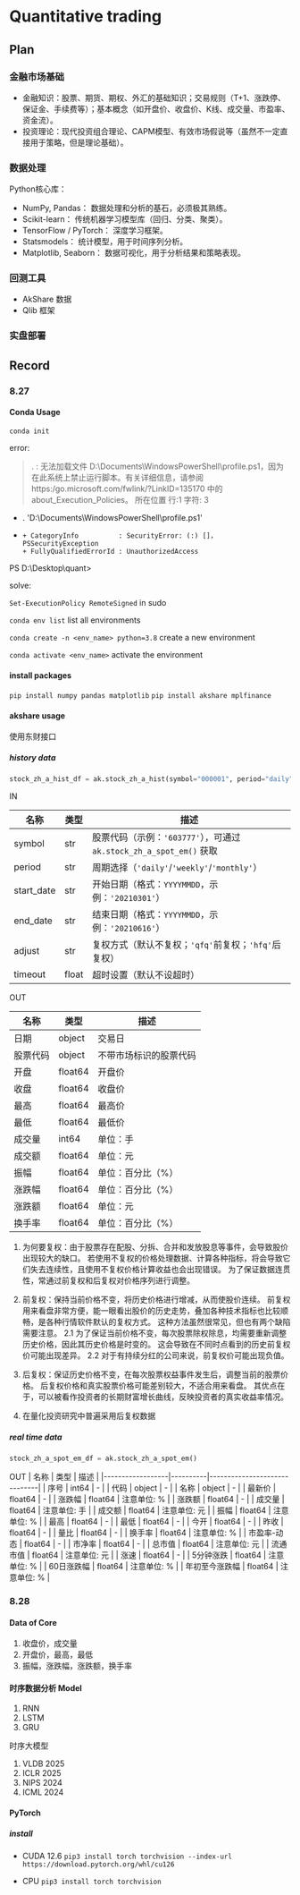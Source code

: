# Quantitative trading

## Plan

### 金融市场基础
- 金融知识：股票、期货、期权、外汇的基础知识；交易规则（T+1、涨跌停、保证金、手续费等）；基本概念（如开盘价、收盘价、K线、成交量、市盈率、资金流）。
- 投资理论：现代投资组合理论、CAPM模型、有效市场假说等（虽然不一定直接用于策略，但是理论基础）。

### 数据处理

Python核心库：

- NumPy, Pandas： 数据处理和分析的基石，必须极其熟练。
- Scikit-learn： 传统机器学习模型库（回归、分类、聚类）。
- TensorFlow / PyTorch： 深度学习框架。
- Statsmodels： 统计模型，用于时间序列分析。
- Matplotlib, Seaborn： 数据可视化，用于分析结果和策略表现。

### 回测工具

- AkShare 数据
- Qlib 框架

### 实盘部署

## Record

### 8.27

#### Conda Usage

`conda init`

error:

> . : 无法加载文件 D:\Documents\WindowsPowerShell\profile.ps1，因为在此系统上禁止运行脚本。有关详细信息，请参阅 https:/go.microsoft.com/fwlink/?LinkID=135170 中的 
about_Execution_Policies。
所在位置 行:1 字符: 3
+ . 'D:\Documents\WindowsPowerShell\profile.ps1'
+   ~~~~~~~~~~~~~~~~~~~~~~~~~~~~~~~~~~~~~~~~~~~~
    + CategoryInfo          : SecurityError: (:) []，PSSecurityException
    + FullyQualifiedErrorId : UnauthorizedAccess
PS D:\Desktop\quant> 

solve:

`Set-ExecutionPolicy RemoteSigned` in sudo

`conda env list` list all environments

`conda create -n <env_name> python=3.8` create a new environment

`conda activate <env_name>` activate the environment

#### install packages

`pip install numpy pandas matplotlib`
`pip install akshare mplfinance`

#### akshare usage

使用东财接口

##### history data

```python
stock_zh_a_hist_df = ak.stock_zh_a_hist(symbol="000001", period="daily", start_date="20170301", end_date='20240528', adjust="")
```

IN

| 名称       | 类型   | 描述                                                                 |
|------------|--------|----------------------------------------------------------------------|
| symbol     | str    | 股票代码（示例：`'603777'`），可通过 `ak.stock_zh_a_spot_em()` 获取    |
| period     | str    | 周期选择（`'daily'`/`'weekly'`/`'monthly'`）                           |
| start_date | str    | 开始日期（格式：`YYYYMMDD`，示例：`'20210301'`）                      |
| end_date   | str    | 结束日期（格式：`YYYYMMDD`，示例：`'20210616'`）                      |
| adjust     | str    | 复权方式（默认不复权；`'qfq'`前复权；`'hfq'`后复权）                   |
| timeout    | float  | 超时设置（默认不设超时）                                             |

OUT

| 名称       | 类型     | 描述                                       |
|------------|----------|--------------------------------------------|
| 日期       | object   | 交易日                                     |
| 股票代码   | object   | 不带市场标识的股票代码                     |
| 开盘       | float64  | 开盘价                                     |
| 收盘       | float64  | 收盘价                                     |
| 最高       | float64  | 最高价                                     |
| 最低       | float64  | 最低价                                     |
| 成交量     | int64    | 单位：手                                   |
| 成交额     | float64  | 单位：元                                   |
| 振幅       | float64  | 单位：百分比（%）                          |
| 涨跌幅     | float64  | 单位：百分比（%）                          |
| 涨跌额     | float64  | 单位：元                                   |
| 换手率     | float64  | 单位：百分比（%）                          |


1. 为何要复权：由于股票存在配股、分拆、合并和发放股息等事件，会导致股价出现较大的缺口。 若使用不复权的价格处理数据、计算各种指标，将会导致它们失去连续性，且使用不复权价格计算收益也会出现错误。 为了保证数据连贯性，常通过前复权和后复权对价格序列进行调整。

2. 前复权：保持当前价格不变，将历史价格进行增减，从而使股价连续。 前复权用来看盘非常方便，能一眼看出股价的历史走势，叠加各种技术指标也比较顺畅，是各种行情软件默认的复权方式。 这种方法虽然很常见，但也有两个缺陷需要注意。
    2.1 为了保证当前价格不变，每次股票除权除息，均需要重新调整历史价格，因此其历史价格是时变的。 这会导致在不同时点看到的历史前复权价可能出现差异。
    2.2 对于有持续分红的公司来说，前复权价可能出现负值。

3. 后复权：保证历史价格不变，在每次股票权益事件发生后，调整当前的股票价格。 后复权价格和真实股票价格可能差别较大，不适合用来看盘。 其优点在于，可以被看作投资者的长期财富增长曲线，反映投资者的真实收益率情况。

4. 在量化投资研究中普遍采用后复权数据

##### real time data

```python
stock_zh_a_spot_em_df = ak.stock_zh_a_spot_em()
```

OUT
| 名称             | 类型     | 描述                         |
|------------------|----------|------------------------------|
| 序号             | int64    | -                            |
| 代码             | object   | -                            |
| 名称             | object   | -                            |
| 最新价           | float64  | -                            |
| 涨跌幅           | float64  | 注意单位: %                  |
| 涨跌额           | float64  | -                            |
| 成交量           | float64  | 注意单位: 手                 |
| 成交额           | float64  | 注意单位: 元                 |
| 振幅             | float64  | 注意单位: %                  |
| 最高             | float64  | -                            |
| 最低             | float64  | -                            |
| 今开             | float64  | -                            |
| 昨收             | float64  | -                            |
| 量比             | float64  | -                            |
| 换手率           | float64  | 注意单位: %                  |
| 市盈率-动态      | float64  | -                            |
| 市净率           | float64  | -                            |
| 总市值           | float64  | 注意单位: 元                 |
| 流通市值         | float64  | 注意单位: 元                 |
| 涨速             | float64  | -                            |
| 5分钟涨跌        | float64  | 注意单位: %                  |
| 60日涨跌幅       | float64  | 注意单位: %                  |
| 年初至今涨跌幅   | float64  | 注意单位: %                  |


### 8.28

#### Data of Core

1. 收盘价，成交量
2. 开盘价，最高，最低
3. 振幅，涨跌幅，涨跌额，换手率

#### 时序数据分析 Model

1. RNN
2. LSTM
3. GRU
   
时序大模型
1. VLDB 2025
2. ICLR 2025
3. NIPS 2024
4. ICML 2024

#### PyTorch

##### install 

- CUDA 12.6
`pip3 install torch torchvision --index-url https://download.pytorch.org/whl/cu126`

- CPU
`pip3 install torch torchvision`